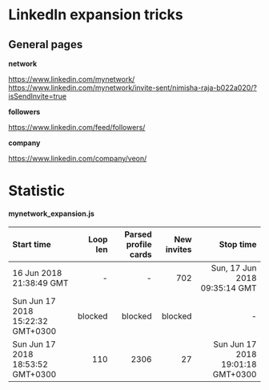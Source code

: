 # LinkedIn expansion tricks
## General pages

**network**

https://www.linkedin.com/mynetwork/
https://www.linkedin.com/mynetwork/invite-sent/nimisha-raja-b022a020/?isSendInvite=true

**followers**
 
https://www.linkedin.com/feed/followers/

**company**

https://www.linkedin.com/company/veon/


# Statistic

#### mynetwork_expansion.js
| Start time | Loop len | Parsed profile cards | New invites | Stop time |
| :----- | ------: |  ------: | --------: | -------: | 
| 16 Jun 2018 21:38:49 GMT  |   -    |-       | 702         | Sun, 17 Jun 2018 09:35:14 GMT |
| Sun Jun 17 2018 15:22:32 GMT+0300|blocked|blocked|blocked|-|
|Sun Jun 17 2018 18:53:52 GMT+0300 | 110 | 2306 | 27 | Sun Jun 17 2018 19:01:18 GMT+0300 |
